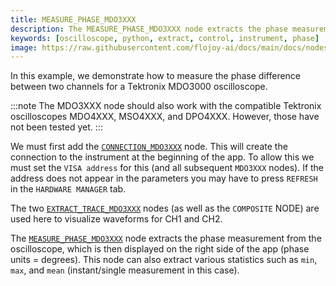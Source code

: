 ```yaml
---
title: MEASURE_PHASE_MDO3XXX
description: The MEASURE_PHASE_MDO3XXX node extracts the phase measurement between two traces from a MDO3XXX oscilloscope.
keywords: [oscilloscope, python, extract, control, instrument, phase]
image: https://raw.githubusercontent.com/flojoy-ai/docs/main/docs/nodes/IO/INSTRUMENTS/OSCILLOSCOPES/TEKTRONIX/MDO3XXX/BASIC/MEASURE_PHASE_MDO3XXX/examples/EX1/output.jpeg
---
```


In this example, we demonstrate how to measure the phase difference between two channels for a Tektronix MDO3000 oscilloscope. 

:::note
The MDO3XXX node should also work with the compatible Tektronix oscilloscopes MDO4XXX, MSO4XXX, and DPO4XXX. However, those have not been tested yet.
:::

We must first add the [`CONNECTION_MDO3XXX`](https://github.com/flojoy-ai/nodes/tree/develop/IO/INSTRUMENTS/OSCILLOSCOPES/TEKTRONIX/MDO3XXX/) node. This will create the connection to the instrument at the beginning of the app. To allow this we must set the `VISA address` for this (and all subsequent `MDO3XXX` nodes). If the address does not appear in the parameters you may have to press `REFRESH` in the `HARDWARE MANAGER` tab.

The two [`EXTRACT_TRACE_MDO3XXX`](https://github.com/flojoy-ai/nodes/blob/develop/IO/INSTRUMENTS/OSCILLOSCOPES/TEKTRONIX/MDO3XXX/BASIC/EXTRACT_TRACE_MDO3XXX/EXTRACT_TRACE_MDO3XXX.py) nodes (as well as the `COMPOSITE` NODE) are used here to visualize waveforms for CH1 and CH2.  

The [`MEASURE_PHASE_MDO3XXX`](https://github.com/flojoy-ai/nodes/blob/develop/IO/INSTRUMENTS/OSCILLOSCOPES/TEKTRONIX/MDO3XXX/BASIC/MEASURE_PHASE_MDO3XXX/MEASURE_PHASE_MDO3XXX.py) node extracts the phase measurement from the oscilloscope, which is then displayed on the right side of the app (phase units = degrees). This node can also extract various statistics such as `min`, `max`, and `mean` (instant/single measurement in this case).